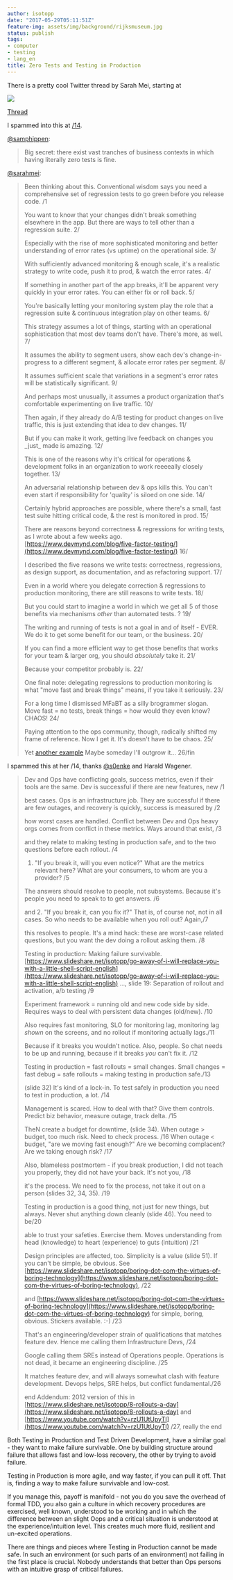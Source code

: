 ```yaml
---
author: isotopp
date: "2017-05-29T05:11:51Z"
feature-img: assets/img/background/rijksmuseum.jpg
status: publish
tags:
- computer
- testing
- lang_en
title: Zero Tests and Testing in Production
---
```

There is a pretty cool Twitter thread by Sarah Mei, starting at 

![](/uploads/2017/05/Bildschirmfoto-2017-05-29-um-05.49.22.png)

[Thread](https://twitter.com/sarahmei/status/868928631157870592)

I spammed into this at [/14](https://twitter.com/isotopp/status/869030484935835648).

[@samphippen](https://twitter.com/samphippen/status/868918641189949442):
> Big secret: there exist vast tranches of business contexts in which having
> literally zero tests is fine.

[@sarahmei](https://twitter.com/sarahmei/status/868928631157870592): 

> Been thinking about this. Conventional wisdom says you need a
> comprehensive set of regression tests to go green before you release code.
> /1 
>
> You want to know that your changes didn't break something elsewhere in the
> app. But there are ways to tell other than a regression suite. 2/
>
> Especially with the rise of more sophisticated monitoring and better
> understanding of error rates (vs uptime) on the operational side. 3/ 
> 
> With sufficiently advanced monitoring & enough scale, it's a realistic
> strategy to write code, push it to prod, & watch the error rates. 4/ 
> 
> If something in another part of the app breaks, it'll be apparent very
> quickly in your error rates. You can either fix or roll back. 5/ 
> 
> You're basically letting your monitoring system play the role that a
> regression suite & continuous integration play on other teams. 6/ 
>
> This strategy assumes a lot of things, starting with an operational
> sophistication that most dev teams don't have. There's more, as well. 7/
>
> It assumes the ability to segment users, show each dev's
> change-in-progress to a different segment, & allocate error rates per
> segment. 8/
>
> It assumes sufficient scale that variations in a segment's error rates
> will be statistically significant. 9/ 
>
> And perhaps most unusually, it assumes a product organization that's
> comfortable experimenting on live traffic. 10/
>
> Then again, if they already do A/B testing for product changes on live
> traffic, this is just extending that idea to dev changes. 11/ 
>
> But if you can make it work, getting live feedback on changes you \_just\_
> made is amazing. 12/ 
>
> This is one of the reasons why it's critical for operations & development
> folks in an organization to work reeeeally closely together. 13/ 
>
> An adversarial relationship between dev & ops kills this. You can't even
> start if responsibility for 'quality' is siloed on one side. 14/ 
>
> Certainly hybrid approaches are possible, where there's a small, fast test
> suite hitting critical code, & the rest is monitored in prod. 15/ 
>
> There are reasons beyond correctness & regressions for writing tests, as I
> wrote about a few weeks ago.
> [https://www.devmynd.com/blog/five-factor-testing/](https://www.devmynd.com/blog/five-factor-testing/)
> 16/ 
>
> I described the five reasons we write tests: correctness, regressions, as
> design support, as documentation, and as refactoring support. 17/ 
>
> Even in a world where you delegate correction & regressions to production
> monitoring, there are still reasons to write tests. 18/ 
>
> But you could start to imagine a world in which we get all 5 of those
> benefits via mechanisms _other_ than automated tests. ? 19/
>
> The writing and running of tests is not a goal in and of itself - EVER. We
> do it to get some benefit for our team, or the business. 20/ 
>
> If you can find a more efficient way to get those benefits that works for
> your team & larger org, you should _absolutely_ take it. 21/ 
> 
> Because your competitor probably is. 22/ 
>
> One final note: delegating regressions to production monitoring is what
> "move fast and break things" means, if you take it seriously. 23/ 
> 
> For a long time I dismissed MFaBT as a silly brogrammer slogan. Move fast
> = no tests, break things = how would they even know? CHAOS! 24/ 
>
> Paying attention to the ops community, though, radically shifted my frame
> of reference. Now I get it. It's doesn't have to be chaos. 25/ 
> 
> Yet [another example](https://twitter.com/__apf__/status/867751153026482177)
> Maybe someday I'll outgrow it... 26/fin

I spammed this at her /14, thanks
[@s0enke](https://twitter.com/s0enke/status/868935676993130496) and Harald
Wagener.

> Dev and Ops have conflicting goals, success metrics, even if their tools
> are the same. Dev is successful if there are new features, new /1 
>
> best cases. Ops is an infrastructure job. They are successful if there are
> few outages, and recovery is quickly, success is measured by /2 
>
> how worst cases are handled. Conflict between Dev and Ops heavy orgs comes
> from conflict in these metrics. Ways around that exist, /3
>
> and they relate to making testing in production safe, and to the two
> questions before each rollout. /4
>
> 1. "If you break it, will you even notice?" What are the metrics relevant
> here? What are your consumers, to whom are you a provider? /5 
>
> The answers should resolve to people, not subsystems. Because it's people
> you need to speak to to get answers. /6 
>
> and 2. "If you break it, can you fix it?" That is, of course not, not in
> all cases. So who needs to be available when you roll out? Again,/7 
>
> this resolves to people. It's a mind hack: these are worst-case related
> questions, but you want the dev doing a rollout asking them. /8 
>
> Testing in production: Making failure survivable.
> [https://www.slideshare.net/isotopp/go-away-of-i-will-replace-you-with-a-little-shell-script-english](https://www.slideshare.net/isotopp/go-away-of-i-will-replace-you-with-a-little-shell-script-english)
> …, slide 19: Separation of rollout and activation, a/b testing /9
>
> Experiment framework = running old and new code side by side. Requires
> ways to deal with persistent data changes (old/new). /10
>
> Also requires fast monitoring, SLO for monitoring lag, monitoring lag
> *shown* on the screens, and no rollout if monitoring actually lags./11
>
> Because if it breaks you wouldn't notice. Also, people. So chat needs to
> be up and running, because if it breaks *you* can't fix it. /12 
>
> Testing in production = fast rollouts = small changes. Small changes =
> fast debug = safe rollouts = making testing in production safe./13 
>
> (slide 32) It's kind of a lock-in. To test safely in production you need
> to test in production, a lot. /14
>
> Management is scared. How to deal with that? Give them controls. Predict
> biz behavior, measure outage, track delta. /15 
>
> TheN create a budget for downtime, (slide 34). When outage \> budget, too
> much risk. Need to check process. /16 When outage \< budget, "are we
> moving fast enough?" Are we becoming complacent? Are we taking enough
> risk? /17
>
> Also, blameless postmortem - if you break production, I did not teach you
> properly, they did not have your back. It's not you, /18 
>
> it's the process. We need to fix the process, not take it out on a person
> (slides 32, 34, 35). /19 
> 
> Testing in production is a good thing, not just for new things, but
> always. Never shut anything down cleanly (slide 46). You need to be/20
>
> able to trust your safeties. Exercise them. Moves understanding from
> head (knowledge) to heart (experience) to guts (intuition) /21 
>
> Design principles are affected, too. Simplicity is a value (slide 51). If
> you can't be simple, be obvious. See
> [https://www.slideshare.net/isotopp/boring-dot-com-the-virtues-of-boring-technology](https://www.slideshare.net/isotopp/boring-dot-com-the-virtues-of-boring-technology),
> /22
>
> and
> [https://www.slideshare.net/isotopp/boring-dot-com-the-virtues-of-boring-technology](https://www.slideshare.net/isotopp/boring-dot-com-the-virtues-of-boring-technology)
> for simple, boring, obvious. Stickers available. :-) /23 
>
> That's an engineering/developer strain of qualifications that matches
> feature dev. Hence me calling them Infrastructure Devs, /24 
>
> Google calling them SREs instead of Operations people. Operations is not
> dead, it became an engineering discipline. /25
>
>  It matches feature dev, and will always somewhat clash with feature
> development. Devops helps, SRE helps, but conflict fundamental./26 
>
> end Addendum: 2012 version of this in
> [https://www.slideshare.net/isotopp/8-rollouts-a-day](https://www.slideshare.net/isotopp/8-rollouts-a-day)
> and
> [https://www.youtube.com/watch?v=rzU1UtUpyTI](https://www.youtube.com/watch?v=rzU1UtUpyTI)
> /27, really the end

Both Testing in Production and Test Driven Development, have a similar goal - 
they want to make failure survivable. One by building structure around
failure that allows fast and low-loss recovery, the other by trying to avoid
failure. 

Testing in Production is more agile, and way faster, if you can pull it off.
That is, finding a way to make failure survivable and low-cost. 

If you manage this, payoff is manifold - not you do you save the overhead of
formal TDD, you also gain a culture in which recovery procedures are
exercised, well known, understood to be working and in which the difference
between an slight Oops and a critical situation is understood at the
experience/intuition level. This creates much more fluid, resilient and
un-excited operations.

There are things and pieces where Testing in Production cannot be made safe.
In such an environment (or such parts of an environment) not failing in the
first place is crucial. Nobody understands that better than Ops persons with
an intuitive grasp of critical failures.
